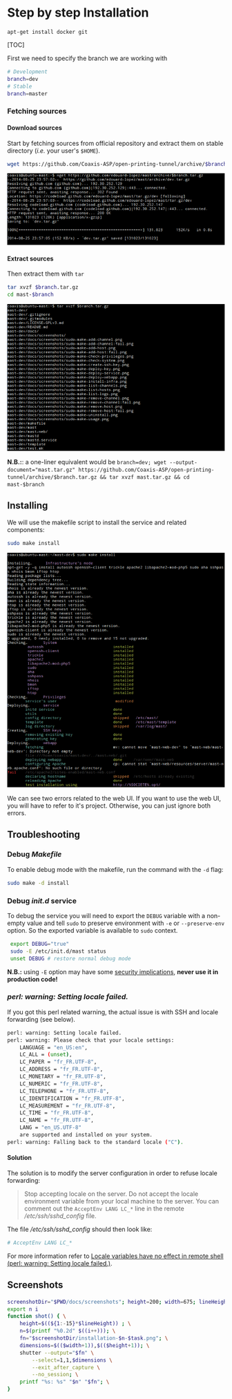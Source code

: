 # Step by step Installation

    apt-get install docker git

[TOC]

First we need to specify the branch we are working with
```bash
# Development
branch=dev 
# Stable
branch=master
```
### Fetching sources

#### Download sources
Start by fetching sources from official repository and extract them on stable directory (_i.e._ your user's `$HOME`).

```bash
wget https://github.com/Coaxis-ASP/open-printing-tunnel/archive/$branch.tar.gz
```
![wget](docs/screenshots/installation-00-fetch.png)

#### Extract sources
Then extract them with `tar`
```bash
tar xvzf $branch.tar.gz
cd mast-$branch
```
![tar xvzf](docs/screenshots/installation-01-extract.png)

**N.B.:**: a one-liner equivalent would be `branch=dev; wget --output-document="mast.tar.gz" https://github.com/Coaxis-ASP/open-printing-tunnel/archive/$branch.tar.gz && tar xvzf mast.tar.gz && cd mast-$branch`

## Installing

We will use the makefile script to install the service and related components:
```bash
sudo make install
```
![sudo make install](docs/screenshots/installation-02-make-install.png)

We can see two errors related to the web UI. If you want to use the web UI, you will have to refer to it's project. Otherwise, you can just ignore both errors.

## Troubleshooting

### Debug _Makefile_
To enable debug mode with the makefile, run the command with the `-d` flag:

```bash
sudo make -d install
```

### Debug _init.d_ service

To debug the service you will need to export the `DEBUG` variable with a non-empty value and tell `sudo` to preserve environment with `-e` or `--preserve-env` option. So the exported variable is available to `sudo` context.

```bash
 export DEBUG="true"
 sudo -E /etc/init.d/mast status
 unset DEBUG # restore normal debug mode
```

 **N.B.:** using `-E` option may have some [security implications](https://stackoverflow.com/questions/8633461/how-to-keep-environment-variables-when-using-sudo#comment10726355_8636711), **never use it in production code!**

### _perl: warning: Setting locale failed._

If you got this perl related warning, the actual issue is with SSH and locale forwarding (see below).
```bash
perl: warning: Setting locale failed.
perl: warning: Please check that your locale settings:
    LANGUAGE = "en_US:en",
    LC_ALL = (unset),
    LC_PAPER = "fr_FR.UTF-8",
    LC_ADDRESS = "fr_FR.UTF-8",
    LC_MONETARY = "fr_FR.UTF-8",
    LC_NUMERIC = "fr_FR.UTF-8",
    LC_TELEPHONE = "fr_FR.UTF-8",
    LC_IDENTIFICATION = "fr_FR.UTF-8",
    LC_MEASUREMENT = "fr_FR.UTF-8",
    LC_TIME = "fr_FR.UTF-8",
    LC_NAME = "fr_FR.UTF-8",
    LANG = "en_US.UTF-8"
    are supported and installed on your system.
perl: warning: Falling back to the standard locale ("C").
```

#### Solution
The solution is to modify the server configuration in order to refuse locale forwarding:

> Stop accepting locale on the server. Do not accept the locale environment variable from your local machine to the server. 
> You can comment out the `AcceptEnv LANG LC_*` line in the remote _/etc/ssh/sshd_config_ file.

The file _/etc/ssh/sshd_config_ should then look like:

```bash
# AcceptEnv LANG LC_*
```
For more information refer to [Locale variables have no effect in remote shell (perl: warning: Setting locale failed.)](http://askubuntu.com/a/144448/22343).

## Screenshots

```bash
screenshotDir="$PWD/docs/screenshots"; height=200; width=675; lineHeight=13;
export n i
function shot() { \
	height=$((${1:-15}*$lineHeight)) ; \
	n=$(printf "%0.2d" $((i++))); \
	fn="$screenshotDir/installation-$n-$task.png"; \
	dimensions=$(($width+1)),$(($height+1)); \
	shutter --output="$fn" \
		--select=1,1,$dimensions \
		--exit_after_capture \
		--no_session; \
	printf "%s: %s" "$n" "$fn"; \
}

```
